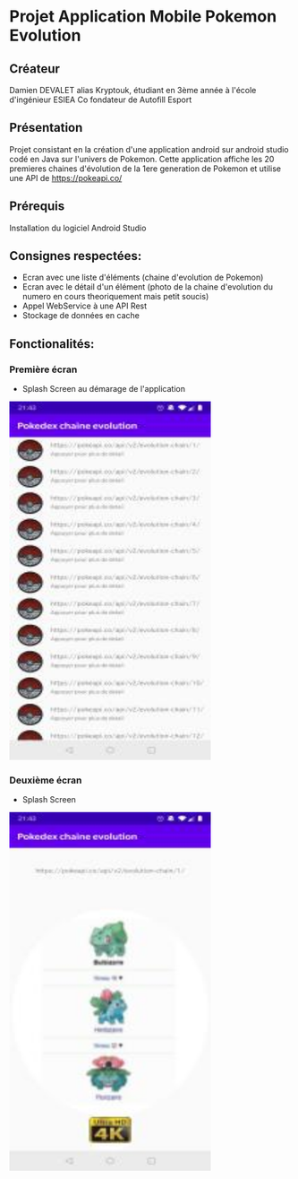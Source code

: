 # Projet Application Mobile Pokemon Evolution

## Créateur
Damien DEVALET alias Kryptouk, étudiant en 3ème année à l'école d'ingénieur ESIEA
Co fondateur de Autofill Esport

## Présentation
Projet consistant en la création d'une application android sur android studio codé en Java sur l'univers de Pokemon.
Cette application affiche les 20 premieres chaines d'évolution de la 1ere generation de Pokemon et utilise une API de https://pokeapi.co/

## Prérequis
Installation du logiciel Android Studio

## Consignes respectées:
* Ecran avec une liste d'éléments (chaine d'evolution de Pokemon)
* Ecran avec le détail d'un élément (photo de la chaine d'evolution du numero en cours theoriquement mais petit soucis)
* Appel WebService à une API Rest
* Stockage de données en cache

## Fonctionalités:

### Première écran
* Splash Screen au démarage de l'application
<img src="https://github.com/DamienDvlt/TD3/blob/master/Projet%20mobile/Screenshot_20200525-214332.jpg" width="360" height="640" />

### Deuxième écran
* Splash Screen
<img src="https://github.com/DamienDvlt/TD3/blob/master/Projet%20mobile/Screenshot_20200525-214339.jpg" width="360" height="640" />
